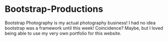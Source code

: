 # Bootstrap-Productions

Bootstrap Photography is my actual photography business! I had no idea bootstrap was a framework until this week! 
Coincidence? Maybe, but I loved being able to use my very own portfolio for this website.
